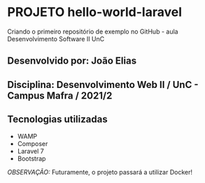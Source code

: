 #  **PROJETO hello-world-laravel**
Criando o primeiro repositório de exemplo no GitHub - aula Desenvolvimento Software II UnC

## **Desenvolvido por:** João Elias
## **Disciplina:** Desenvolvimento Web II / UnC - Campus Mafra / 2021/2

## **Tecnologias utilizadas**
* WAMP
* Composer
* Laravel 7
* Bootstrap

_OBSERVAÇÃO:_ Futuramente, o projeto passará a utilizar Docker!
